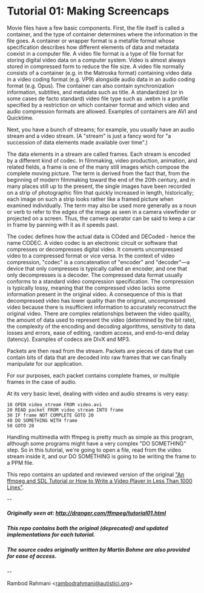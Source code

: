 # Tutorial 01: Making Screencaps

Movie files have a few basic components. First, the file itself is called a container, and the type of container determines where the information in the file goes. A container or wrapper format is a metafile format whose specification describes how different elements of data and metadata coexist in a computer file. A video file format is a type of file format for storing digital video data on a computer system. Video is almost always stored in compressed form to reduce the file size.
A video file normally consists of a container (e.g. in the Matroska format) containing video data in a video coding format (e.g. VP9) alongside audio data in an audio coding format (e.g. Opus). The container can also contain synchronization information, subtitles, and metadata such as title. A standardized (or in some cases de facto standard) video file type such as .webm is a profile specified by a restriction on which container format and which video and audio compression formats are allowed. Examples of containers are AVI and Quicktime.

Next, you have a bunch of streams; for example, you usually have an audio stream and a video stream. (A "stream" is just a fancy word for "a succession of data elements made available over time".)

The data elements in a stream are called frames. Each stream is encoded by a different kind of codec. In filmmaking, video production, animation, and related fields, a frame is one of the many still images which compose the complete moving picture. The term is derived from the fact that, from the beginning of modern filmmaking toward the end of the 20th century, and in many places still up to the present, the single images have been recorded on a strip of photographic film that quickly increased in length, historically; each image on such a strip looks rather like a framed picture when examined individually.
The term may also be used more generally as a noun or verb to refer to the edges of the image as seen in a camera viewfinder or projected on a screen. Thus, the camera operator can be said to keep a car in frame by panning with it as it speeds past.

The codec defines how the actual data is COded and DECoded - hence the name CODEC. A video codec is an electronic circuit or software that compresses or decompresses digital video. It converts uncompressed video to a compressed format or vice versa. In the context of video compression, "codec" is a concatenation of "encoder" and "decoder"—a device that only compresses is typically called an encoder, and one that only decompresses is a decoder.
The compressed data format usually conforms to a standard video compression specification. The compression is typically lossy, meaning that the compressed video lacks some information present in the original video. A consequence of this is that decompressed video has lower quality than the original, uncompressed video because there is insufficient information to accurately reconstruct the original video.
There are complex relationships between the video quality, the amount of data used to represent the video (determined by the bit rate), the complexity of the encoding and decoding algorithms, sensitivity to data losses and errors, ease of editing, random access, and end-to-end delay (latency).
Examples of codecs are DivX and MP3.

Packets are then read from the stream. Packets are pieces of data that can contain bits of data that are decoded into raw frames that we can finally manipulate for our application.

For our purposes, each packet contains complete frames, or multiple frames in the case of audio.

At its very basic level, dealing with video and audio streams is very easy:

```shell
10 OPEN video_stream FROM video.avi
20 READ packet FROM video_stream INTO frame
30 IF frame NOT COMPLETE GOTO 20
40 DO SOMETHING WITH frame
50 GOTO 20
```

Handling multimedia with ffmpeg is pretty much as simple as this program, although some programs might have a very complex "DO SOMETHING" step. So in this tutorial, we're going to open a file, read from the video stream inside it, and our DO SOMETHING is going to be writing the frame to a PPM file.

This repo contains an updated and reviewed version of the original ["An ffmpeg and SDL Tutorial or How to Write a Video Player in Less Than 1000 Lines"](http://dranger.com/ffmpeg/).

--

##### Originally seen at: http://dranger.com/ffmpeg/tutorial01.html
##### This repo contains both the original (deprecated) and updated implementations for each tutorial.
##### The source codes originally written by Martin Bohme are also provided for ease of access.

--

Rambod Rahmani <<rambodrahmani@autistici.org>>
